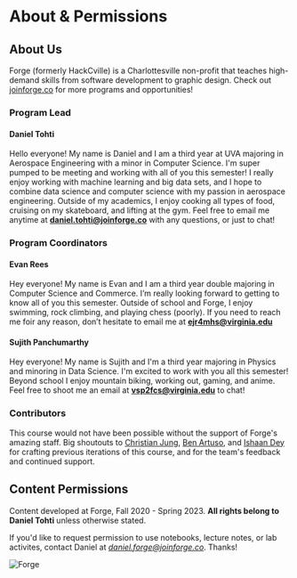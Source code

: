 # About & Permissions

## About Us
Forge (formerly HackCville) is a Charlottesville non-profit that teaches high-demand skills from software development to graphic design. Check out [joinforge.co](https://joinforge.co/) for more programs and opportunities!


### Program Lead
#### Daniel Tohti
Hello everyone! My name is Daniel and I am a third year at UVA majoring in Aerospace Engineering with a minor in Computer Science. I'm super pumped to be meeting and working with all of you this semester! I really enjoy working with machine learning and big data sets, and I hope to combine data science and computer science with my passion in aerospace engineering. Outside of my academics, I enjoy cooking all types of food, cruising on my skateboard, and lifting at the gym. Feel free to email me anytime at **daniel.tohti@joinforge.co** with any questions, or just to chat!

### Program Coordinators
#### Evan Rees
Hey everyone! My name is Evan and I am a third year double majoring in Computer Science and Commerce. I’m really looking forward to getting to know all of you this semester. Outside of school and Forge, I enjoy swimming, rock climbing, and playing chess (poorly). If you need to reach me foir any reason, don’t hesitate to email me at **ejr4mhs@virginia.edu**

#### Sujith Panchumarthy
Hey everyone! My name is Sujith and I'm a third year majoring in Physics and minoring in Data Science. I'm excited to work with you all this semester! Beyond school I enjoy mountain biking, working out, gaming, and anime. Feel free to shoot me an email at **vsp2fcs@virginia.edu** to chat!

### Contributors
This course would not have been possible without the support of Forge's amazing staff. Big shoutouts to [Christian Jung](https://www.christianfjung.com/), [Ben Artuso](https://www.benartuso.com/index.html), and [Ishaan Dey](https://www.ishaandey.com) for crafting previous iterations of this course, and for the team's feedback and continued support. 

## Content Permissions
Content developed at Forge, Fall 2020 - Spring 2023. **All rights belong to Daniel Tohti** unless otherwise stated.

If you'd like to request permission to use notebooks, lecture notes, or lab activites, contact Daniel at *daniel.forge@joinforge.co*. Thanks!

![Forge](../images/forge-coral-banner.png)